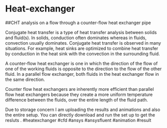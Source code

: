 # Heat-exchanger
##CHT analysis on a flow through a counter-flow heat exchanger pipe


Conjugate heat transfer is a type of heat transfer analysis between solids and fluid(s). In solids, conduction often dominates whereas in fluids, convection usually dominates. Conjugate heat transfer is observed in many situations. For example, heat sinks are optimized to combine heat transfer by conduction in the heat sink with the convection in the surrounding fluid.

A counter-flow heat exchanger is one in which the direction of the flow of one of the working fluids is opposite to the direction to the flow of the other fluid. 
In a parallel flow exchanger, both fluids in the heat exchanger flow in the same direction.

Counter flow heat exchangers are inherently more efficient than parallel flow heat exchangers because they create a more uniform temperature difference between the fluids, over the entire length of the fluid path.

Due to storage concern I am uploading the results and animations and also the entire setup. You can directly download and run the set up to get the resluts .
#heatexchanger #cfd #ansys #ansysfluent #animation #result
